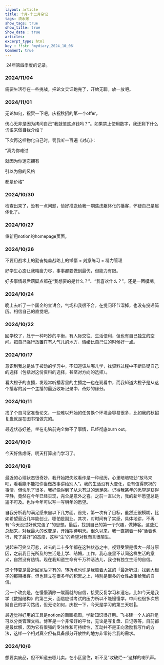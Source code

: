 ```yaml
---
layout: article
title: 十月-十二月杂记
tags: 流水账
show_tags: true
show_title: true
Show_date : true
articles:
excerpt_type: html
key : !!str 'mydiary_2024_10_06'
Comment: true
---
```


​	24年第四季度的记录。

<!--more-->

### 2024/11/04

需要生活存在一些挑战，把论文实证跑完了，开始无聊。放一放吧。

### 2024/11/01

无论如何，祝贺一下吧，庆祝秋招的第一个offer。

伤心无非是因为拷问自己“我就值这点钱吗？”。如果禁止使用数字，我还剩下什么词语来做自我介绍？

下次再这样物化自己时，罚我听一百遍《对心》：

“真为你难过

就因为你迷恋拥有

引以为傲的风格

都是价格”



### 2024/10/30

检查出来了，没有一点问题，恰好推送给我一期焦虑躯体化的播客，怀疑自己是躯体化了。

### 2024/10/27

重新用notion的homepage页面。

### 2024/10/26

不要用战术上的勤奋掩盖战略上的懒惰 = 刻意练习 =  精力管理

好学生心态让我精疲力尽，事事都要做到最优，但能力有限。

好多事情最后落脚点都在“我想要的是什么？”、“我喜欢什么？”。还是一团模糊。

### 2024/10/24

晚上去听了一个国企的宣讲会，气场和我很不合，在提问环节溜掉，也没有投递简历。相信自己的直觉吧。

### 2024/10/22

回学校了，处于一种巧妙的平衡，有人际交往、生活便利，但也有自己独立的空间。把自己强行放置在有人气儿的地方，情绪比自己住的时候好一点。

### 2024/10/17

意识到我总是处于被动的学习中，不知道该从哪儿学，找资料过程中不断质疑自己的选择（包括对这份资料的选择，甚至对方向的选择）。

看大橙子的直播，发现常听播客里的主播之一也在观看中，而我知道大橙子是从这个播客的另一个主播的最近收听记录中，奇妙的缘分。

### 2024/10/11

找了个自习室准备论文，一些难以开始的任务换个环境会容易很多，比如我的秋招复盘就是在图书馆做完的。

最近状态好差，坐在电脑前完全做不了事情，已经彻底burn out。

### 2024/10/9

今天好焦虑呀，明天打算出门学习了。

### 2024/10/8

​	最近的心理状态很奇妙，我开始把失败看作是一种经历，心里暗暗较劲“放马来吧，看看能不能把你当做故事讲给别人”。我的生活没有大变化，没有值得庆祝的事情，但快乐了很多，我好像得到了从未有过的满足感。记得我某年的愿望是获得平静，竟然在今年已经实现，完全是意外之喜。之前一直以为，我的新年愿望总是遥不可及。也许今年可以写一写明年的愿望。

​	自我分析我的满足感来自以下几方面。首先，第一次有了目标，虽然还很模糊，比如希望最近几年能创业，哪怕是副业。其次，对时间有了实感，具体地讲，不再有“今天没过好就完蛋了”的思想。最后，找到自己的第一个兴趣，做博客。这些汇总起来，对我最大的改变是，开始期待明天。很久以来，我一直抱着一种“活着也行，死了最好”的态度，这种“生”的希望对我而言很陌生。

​	说起来可笑又可悲，过去的二十多年都在这种状态之中。视野受限是很大一部分原因，之前我目光所及的生活是上学、结婚，工作，我心底里不认同这样生活的意义，自然没有热情。现在我知道生命有千万种活法儿，我也有独立生活的自信。

​	这个转变是最近回家后才有的，转折点也许是我顺着大盆的「最近听过」找到大橙子的那期播客。但也建立在很多年的积累之上，特别是很多的女性故事给我的自信。     



​	另一个改变是，在慢慢消除一蹴而就的自信，接受反复学习和遗忘。比如今天是我学《数据结构》的第三天，面临应试考试的压力所以不能慢慢学，中间也很多次质疑自己的学习路线，但无论如何，庆祝一下，今天是学习的第三天啦🎉。     



​	最近觉得好用的工具是notion的画廊视图，学新知识很好用。飞书建一个人的群组可以分类管理文档。博客是一个非常好的平台，无论是写复盘、日记等等，目前都是最优解，因为它有很强的专注性和可持续性，互动并不是正向激励我写作的方法，这样一个相对真空但有具备部分开放性的地方非常符合我的需求。      

### 2024/10/6

​	想要卖废品，但不知道去哪儿卖。在小区里住，听不见“收破烂～”这样的喇叭声。

